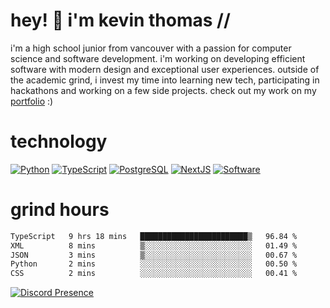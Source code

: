 # hey! 👋 i'm kevin thomas //

i'm a high school junior from vancouver with a passion for computer science and software development. i'm working on developing efficient software with modern design and exceptional user experiences. outside of the academic grind, i invest my time into learning new tech, participating in hackathons and working on a few side projects. check out my work on my [portfolio](https://kevinjosethomas.com/) :)

# technology

[![Python](https://i.imgur.com/uJCFGqb.png)](https://kevinthomas.codes/stack)
[![TypeScript](https://i.imgur.com/LlHxpmm.png)](https://kevinthomas.codes/stack)
[![PostgreSQL](https://i.imgur.com/JtHCo5L.png)](https://kevinthomas.codes/stack)
[![NextJS](https://i.imgur.com/S1zqWbT.png)](https://kevinthomas.codes/stack)
[![Software](https://i.imgur.com/cdfHm5u.png)](https://kevinthomas.codes/stack)

# grind hours

<!--START_SECTION:waka-->

```txt
TypeScript   9 hrs 18 mins   ████████████████████████▒   96.84 %
XML          8 mins          ▒░░░░░░░░░░░░░░░░░░░░░░░░   01.49 %
JSON         3 mins          ▒░░░░░░░░░░░░░░░░░░░░░░░░   00.67 %
Python       2 mins          ░░░░░░░░░░░░░░░░░░░░░░░░░   00.50 %
CSS          2 mins          ░░░░░░░░░░░░░░░░░░░░░░░░░   00.41 %
```

<!--END_SECTION:waka-->

[![Discord Presence](https://lanyard.cnrad.dev/api/418707912836382721)](https:/kevinthomas.codes/)
